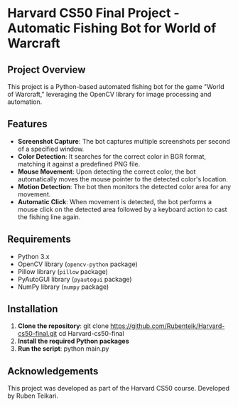 # Harvard CS50 Final Project - Automatic Fishing Bot for World of Warcraft

## Project Overview
This project is a Python-based automated fishing bot for the game "World of Warcraft," leveraging the OpenCV library for image processing and automation.

## Features
- **Screenshot Capture**: The bot captures multiple screenshots per second of a specified window.
- **Color Detection**: It searches for the correct color in BGR format, matching it against a predefined PNG file.
- **Mouse Movement**: Upon detecting the correct color, the bot automatically moves the mouse pointer to the detected color's location.
- **Motion Detection**: The bot then monitors the detected color area for any movement.
- **Automatic Click**: When movement is detected, the bot performs a mouse click on the detected area followed by a keyboard action to cast the fishing line again.

## Requirements
- Python 3.x
- OpenCV library (`opencv-python` package)
- Pillow library (`pillow` package)
- PyAutoGUI library (`pyautogui` package)
- NumPy library (`numpy` package)

## Installation
1. **Clone the repository**: git clone https://github.com/Rubenteik/Harvard-cs50-final.git
   cd Harvard-cs50-final
2. **Install the required Python packages**
3. **Run the script**: python main.py

## Acknowledgements
This project was developed as part of the Harvard CS50 course.
Developed by Ruben Teikari.
